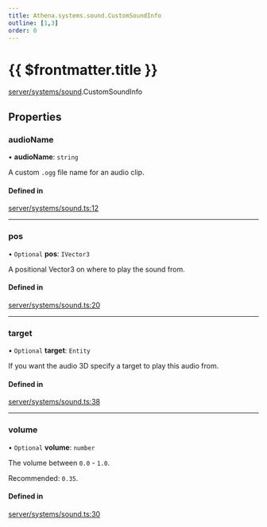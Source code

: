 ```yaml
---
title: Athena.systems.sound.CustomSoundInfo
outline: [1,3]
order: 0
---
```


# {{ $frontmatter.title }}


[server/systems/sound](../modules/server_systems_sound.md).CustomSoundInfo

## Properties

### audioName

• **audioName**: `string`

A custom `.ogg` file name for an audio clip.

#### Defined in

[server/systems/sound.ts:12](https://github.com/Stuyk/altv-athena/blob/7cb341a/src/core/server/systems/sound.ts#L12)

___

### pos

• `Optional` **pos**: `IVector3`

A positional Vector3 on where to play the sound from.

#### Defined in

[server/systems/sound.ts:20](https://github.com/Stuyk/altv-athena/blob/7cb341a/src/core/server/systems/sound.ts#L20)

___

### target

• `Optional` **target**: `Entity`

If you want the audio 3D specify a target to play this audio from.

#### Defined in

[server/systems/sound.ts:38](https://github.com/Stuyk/altv-athena/blob/7cb341a/src/core/server/systems/sound.ts#L38)

___

### volume

• `Optional` **volume**: `number`

The volume between `0.0` - `1.0`.

Recommended: `0.35`.

#### Defined in

[server/systems/sound.ts:30](https://github.com/Stuyk/altv-athena/blob/7cb341a/src/core/server/systems/sound.ts#L30)
